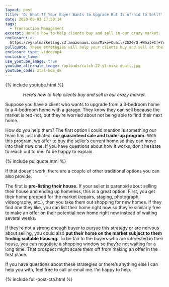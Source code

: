 ```yaml
---
layout: post
title: 'Q: What If Your Buyer Wants to Upgrade But Is Afraid to Sell?'
date: 2020-09-03 17:50:14
tags:
  - Transaction Management
excerpt: Here’s how to help clients buy and sell in our crazy market.
enclosure: >-
  https://vyralmarketing.s3.amazonaws.com/Mike+Quail/2020/Q-+What+If+Your+Buyer+Wants+to+Upgrade+But+Is+Afraid+to+Sell_.mp4
pullquote: These strategies will help your clients buy and sell at the same time.
enclosure_type: video/mp4
enclosure_time:
use_youtube_image: true
youtube_alternate_image: /uploads/catch-22-yt-mike-quail.jpg
youtube_code: 2tal-kda_dk
---
```


{% include youtube.html %}

<p style="text-align:center;"><em>Here’s how to help clients buy and sell in our crazy market.</em></p>

Suppose you have a client who wants to upgrade from a 3-bedroom home to a 4-bedroom home with a garage. They know they can sell because the market is red-hot, but they’re worried about not being able to find their next home.&nbsp;

How do you help them? The first option I could mention is something our team has just initiated: **our guaranteed sale and trade-up program.** With this program, we offer to buy the seller’s current home so they can move into their new one. If you have questions about how it works, don’t hesitate to reach out to me. I’d be happy to explain.

{% include pullquote.html %}

If that doesn’t work, there are a couple of other traditional options you can also provide.

The first is **pre-listing their house.** If your seller is paranoid about selling their house and ending up homeless, this is a great option. First, you get their home prepped for the market (repairs, staging, photograph, videography, etc.), then you take them out shopping for new homes. If they find one they like, you can list their home right now so they’re similarly free to make an offer on their potential new home right now instead of waiting several weeks.&nbsp;

If they’re not a strong enough buyer to pursue this strategy or are nervous about selling, you could also **put their home on the market subject to them finding suitable housing.** To be fair to the buyers who are interested in their house, you can negotiate a shopping window so they’re not waiting for a long time. That prospect might scare them off from making an offer in the first place.&nbsp;

If you have questions about these strategies or there’s anything else I can help you with, feel free to call or email me. I’m happy to help.

{% include full-post-cta.html %}